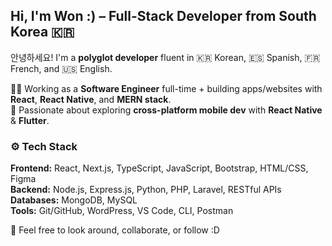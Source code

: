 ## Hi, I'm Won :) – Full-Stack Developer from South Korea 🇰🇷

안녕하세요! I'm a **polyglot developer** fluent in 🇰🇷 Korean, 🇪🇸 Spanish, 🇫🇷 French, and 🇺🇸 English.

🧑‍💻 Working as a **Software Engineer** full-time + building apps/websites with **React**, **React Native**, and **MERN stack**.  
📱 Passionate about exploring **cross-platform mobile dev** with **React Native** & **Flutter**.  

### ⚙️ Tech Stack
**Frontend:** React, Next.js, TypeScript, JavaScript, Bootstrap, HTML/CSS, Figma  
**Backend:** Node.js, Express.js, Python, PHP, Laravel, RESTful APIs  
**Databases:** MongoDB, MySQL  
**Tools:** Git/GitHub, WordPress, VS Code, CLI, Postman

🌌 Feel free to look around, collaborate, or follow :D 
